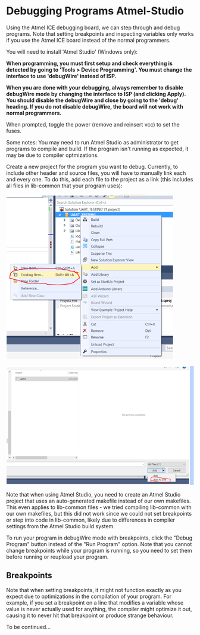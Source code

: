 # Debugging Programs Atmel-Studio

Using the Atmel ICE debugging board, we can step through and debug programs. Note that setting breakpoints and inspecting variables only works if you use the Atmel ICE board instead of the normal programmers.

You will need to install 'Atmel Studio' (Windows only):

**When programming, you must first setup and check everything is detected by going to 'Tools > Device Programming'. You must change the interface to use 'debugWire' instead of ISP.**

**When you are done with your debugging, always remember to disable debugWire mode by changing the interface to ISP (and clicking Apply). You should disable the debugWire and close by going to the 'debug' heading. If you do not disable debugWire, the board will not work with normal programmers.**

When prompted, toggle the power (remove and reinsert vcc) to set the fuses.

Some notes: You may need to run Atmel Studio as administrator to get programs to compile and build. If the program isn't running as expected, it may be due to compiler optmizations.

Create a new project for the program you want to debug. Currently, to include other header and source files, you will have to manually link each and every one. To do this, add each file to the project as a link (this includes all files in lib-common that your program uses):

![](../figures/atmel_studio_addfile1.PNG)

![](../figures/atmel_studio_addfile2.PNG)

Note that when using Atmel Studio, you need to create an Atmel Studio project that uses an auto-generated makefile instead of our own makefiles. This even applies to lib-common files - we tried compiling lib-common with our own makefiles, but this did not work since we could not set breakpoints or step into code in lib-common, likely due to differences in compiler settings from the Atmel Studio build system.

To run your program in debugWire mode with breakpoints, click the "Debug Program" button instead of the "Run Program" option. Note that you cannot change breakpoints while your program is running, so you need to set them before running or reupload your program.


## Breakpoints

Note that when setting breakpoints, it might not function exactly as you expect due to optimizations in the compilation of your program. For example, if you set a breakpoint on a line that modifies a variable whose value is never actually used for anything, the compiler might optimize it out, causing it to never hit that breakpoint or produce strange behaviour.

To be continued...
